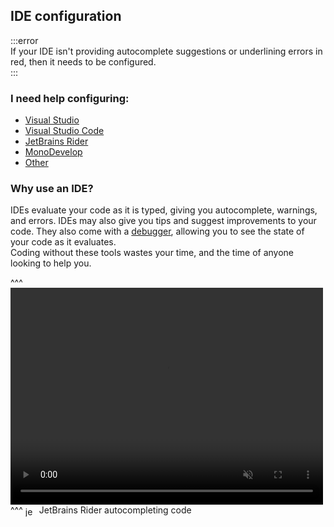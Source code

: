 ## IDE configuration
:::error  
If your IDE isn't providing autocomplete suggestions or underlining errors in red, then it needs to be configured.  
:::  

### I need help configuring:
- [Visual Studio](IDE%20Configuration/Visual%20Studio%20Configuration.md)
- [Visual Studio Code](IDE%20Configuration/Visual%20Studio%20Code%20Configuration.md)
- [JetBrains Rider](IDE%20Configuration/JetBrains%20Rider%20Configuration.md)
- [MonoDevelop](IDE%20Configuration/MonoDevelop%20Configuration.md)
- [Other](IDE%20Configuration/General%20IDE%20Configuration.md)

### Why use an IDE?

IDEs evaluate your code as it is typed, giving you autocomplete, warnings, and errors. IDEs may also give you tips and suggest improvements to your code. They also come with a [debugger](Debugging/Debugger.md), allowing you to see the state of your code as it evaluates.  
Coding without these tools wastes your time, and the time of anyone looking to help you.

^^^
<video width="500" height="347" autoplay loop muted><source type="video/webm" src="https://unity.huh.how/HTML/programming/ide-configuration/functioning-ide.mp4"></video>
^^^ <img src="/Images/jetbrains_rider.svg" alt="jetbrains rider" style="vertical-align:middle; margin:0 6px 0 0; width:16px; height:16px">JetBrains Rider autocompleting code
